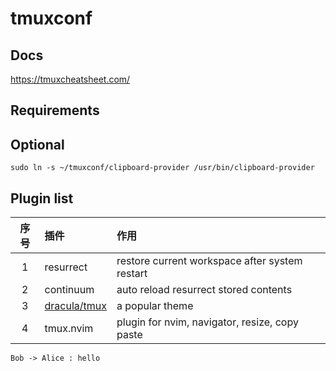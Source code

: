 # tmuxconf

## Docs

https://tmuxcheatsheet.com/

## Requirements

### 

## Optional 
`sudo ln -s ~/tmuxconf/clipboard-provider /usr/bin/clipboard-provider`

## Plugin list

| 序号 | 插件 | 作用 |
| :---: | :--- | :--- |
| 1 | resurrect | restore current workspace after system restart |
| 2 | continuum | auto reload resurrect stored contents |
| 3 | [dracula/tmux](https://draculatheme.com/tmux) | a popular theme |
| 4 | tmux.nvim | plugin for nvim, navigator, resize, copy paste |

``` plantuml
Bob -> Alice : hello
```

